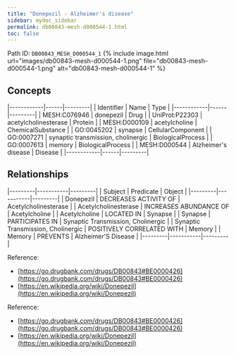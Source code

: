 ```yaml
---
title: "Donepezil - Alzheimer's disease"
sidebar: mydoc_sidebar
permalink: db00843-mesh-d000544-1.html
toc: false 
---
```



Path ID: `DB00843_MESH_D000544_1`
{% include image.html url="images/db00843-mesh-d000544-1.png" file="db00843-mesh-d000544-1.png" alt="db00843-mesh-d000544-1" %}

## Concepts

|------------|------|---------|
| Identifier | Name | Type    |
|------------|------|---------|
| MESH:C076946 | donepezil | Drug |
| UniProt:P22303 | acetylcholinesterase | Protein |
| MESH:D000109 | acetylcholine | ChemicalSubstance |
| GO:0045202 | synapse | CellularComponent |
| GO:0007271 | synaptic transmission, cholinergic | BiologicalProcess |
| GO:0007613 | memory | BiologicalProcess |
| MESH:D000544 | Alzheimer's disease | Disease |
|------------|------|---------|

## Relationships

|---------|-----------|---------|
| Subject | Predicate | Object  |
|---------|-----------|---------|
| Donepezil | DECREASES ACTIVITY OF | Acetylcholinesterase |
| Acetylcholinesterase | INCREASES ABUNDANCE OF | Acetylcholine |
| Acetylcholine | LOCATED IN | Synapse |
| Synapse | PARTICIPATES IN | Synaptic Transmission, Cholinergic |
| Synaptic Transmission, Cholinergic | POSITIVELY CORRELATED WITH | Memory |
| Memory | PREVENTS | Alzheimer'S Disease |
|---------|-----------|---------|

Reference: 
  - [https://go.drugbank.com/drugs/DB00843#BE0000426](https://go.drugbank.com/drugs/DB00843#BE0000426)
  - [https://en.wikipedia.org/wiki/Donepezil](https://en.wikipedia.org/wiki/Donepezil)

Reference: 
  - [https://go.drugbank.com/drugs/DB00843#BE0000426](https://go.drugbank.com/drugs/DB00843#BE0000426)
  - [https://en.wikipedia.org/wiki/Donepezil](https://en.wikipedia.org/wiki/Donepezil)
